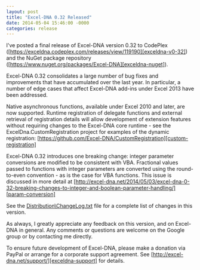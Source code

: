 ```yaml
---
layout: post
title: "Excel-DNA 0.32 Released"
date: 2014-05-04 15:46:00 -0000
categories: release
---
```

I've posted a final release of Excel-DNA version 0.32 to CodePlex ([https://exceldna.codeplex.com/releases/view/119190][exceldna-v0-32]) and the NuGet package repository ([https://www.nuget.org/packages/Excel-DNA][exceldna-nuget]).

Excel-DNA 0.32 consolidates a large number of bug fixes and improvements that have accumulated over the last year. In particular, a number of edge cases that affect Excel-DNA add-ins under Excel 2013 have been addressed.

Native asynchronous functions, available under Excel 2010 and later, are now supported. Runtime registration of delegate functions and external retrieval of registration details will allow development of extension features without requiring changes to the Excel-DNA core runtime - see the ExcelDna.CustomRegistration project for examples of the dynamic registration: [https://github.com/Excel-DNA/CustomRegistration][custom-registration]

Excel-DNA 0.32 introduces one breaking change: integer parameter conversions are modified to be consistent with VBA. Fractional values passed to functions with integer parameters are converted using the round-to-even convention - as is the case for VBA functions. This issue is discussed in more detail at [http://excel-dna.net/2014/05/03/excel-dna-0-32-breaking-changes-to-integer-and-boolean-parameter-handling/][param-conversion]

See the [Distribution\ChangeLog.txt][exceldna-changelog] file for a complete list of changes in this version.

As always, I greatly appreciate any feedback on this version, and on Excel-DNA in general. Any comments or questions are welcome on the Google group or by contacting me directly.

To ensure future development of Excel-DNA, please make a donation via PayPal or arrange for a corporate support agreement. See [http://excel-dna.net/support/][exceldna-support] for details.

[exceldna-v0-32]: https://exceldna.codeplex.com/releases/view/119190
[exceldna-nuget]: https://www.nuget.org/packages/Excel-DNA
[custom-registration]: https://github.com/Excel-DNA/CustomRegistration
[param-conversion]: /2014/05/03/excel-dna-0-32-breaking-changes-to-integer-and-boolean-parameter-handling/
[exceldna-changelog]: https://exceldna.codeplex.com/SourceControl/latest#Distribution/ChangeLog.txt
[exceldna-support]: /support/
